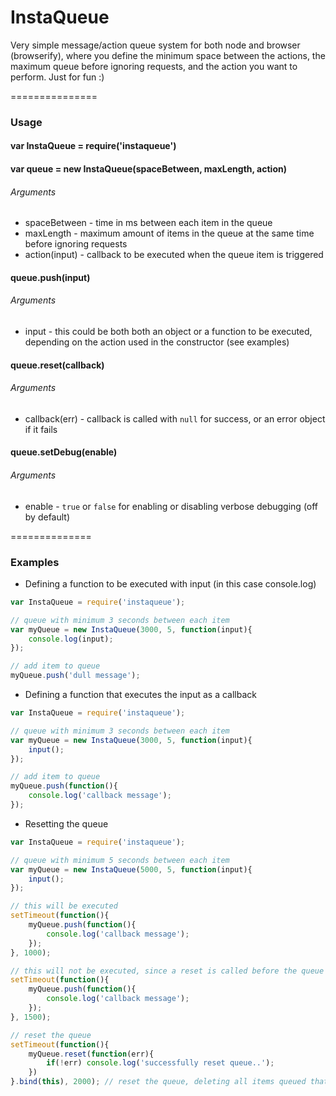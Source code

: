 InstaQueue
==========

Very simple message/action queue system for both node and browser (browserify), where you define the minimum space between the actions,
the maximum queue before ignoring requests, and the action you want to perform. Just for fun :)

===============

### Usage

#### var InstaQueue = require('instaqueue')
#### var queue = new InstaQueue(spaceBetween, maxLength, action)

###### Arguments
* spaceBetween - time in ms between each item in the queue
* maxLength - maximum amount of items in the queue at the same time before ignoring requests
* action(input) - callback to be executed when the queue item is triggered

#### queue.push(input)

###### Arguments
* input - this could be both both an object or a function to be executed, depending on the action used in the constructor (see examples)

#### queue.reset(callback)

###### Arguments
* callback(err) - callback is called with `null` for success, or an error object if it fails

#### queue.setDebug(enable)

###### Arguments
* enable - `true` or `false` for enabling or disabling verbose debugging (off by default) 

==============

### Examples
* Defining a function to be executed with input (in this case console.log)

```javascript
var InstaQueue = require('instaqueue');

// queue with minimum 3 seconds between each item
var myQueue = new InstaQueue(3000, 5, function(input){
    console.log(input);
});

// add item to queue
myQueue.push('dull message');
```

* Defining a function that executes the input as a callback

```javascript
var InstaQueue = require('instaqueue');

// queue with minimum 3 seconds between each item
var myQueue = new InstaQueue(3000, 5, function(input){
    input();
});

// add item to queue
myQueue.push(function(){
    console.log('callback message');
});
```

* Resetting the queue

```javascript
var InstaQueue = require('instaqueue');

// queue with minimum 5 seconds between each item
var myQueue = new InstaQueue(5000, 5, function(input){
    input();
});

// this will be executed
setTimeout(function(){
	myQueue.push(function(){
	    console.log('callback message');
	});
}, 1000);

// this will not be executed, since a reset is called before the queue gets to fire the execution
setTimeout(function(){
	myQueue.push(function(){
	    console.log('callback message');
	});
}, 1500);

// reset the queue
setTimeout(function(){
	myQueue.reset(function(err){
		if(!err) console.log('successfully reset queue..');
	})
}.bind(this), 2000); // reset the queue, deleting all items queued that has not been fired

```